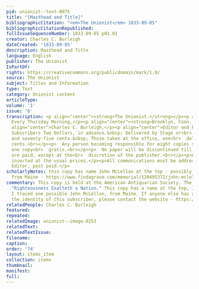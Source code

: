 ```yaml
---
pid: unionist--text-0075
title: "[Masthead and Title]"
bibliographicCitation: "<em>The Unionist</em> 1833-09-05"
bibliographicCitationRepublished: 
fullIssueSequenceNumber: 1833-09-05 p01.01
creator: Charles C. Burleigh
dateCreated: '1833-09-05'
description: Masthead and Title
language: English
publisher: The Unionist
IsPartOf: 
rights: https://creativecommons.org/publicdomain/mark/1.0/
source: The Unionist
subject: Titles and Information
type: Text
category: Unionist content
articleType: 
volume: '1'
issue: '6'
transcription: <p align="center"><strong>The Unionist.</strong></p><p align="center">Published
  Every Thursday Morning,</p><p align="center"><strong>Brooklyn, Conn. (sic)</strong></p><p
  align="center">Charles C. Burleigh,</p><p align="center">Editor and Publisher</p><p>  TERMS.—Mail
  Subscribers Two Dollars, in advance.&nbsp; Delivered by Stage or<br>  Post one dollar
  and seventy-five cents.&nbsp; Those taken at the office, one<br>  dollar and fifty
  cents.<br></p><p>  Any person becoming responsible for eight copies shall receive
  one copy<br>  gratis.<br></p><p>  No paper will be discontinued till arrearages
  are paid, except at the<br>  discretion of the publisher.<br></p><p>Advertisements
  inserted at the usual prices.</p><p>All communications must be addressed to the
  Editor, post paid.</p>
scholarlyNotes: this copy has name John McLellan at the top - possibly this John McLellan
  from Maine - https://www.findagrave.com/memorial/120495372/john-mclellan
commentary: This copy is held at the American Antiquarian Society. The motto remains
  "Righteousness Exalteth a Nation." This copy has a name at the top, John McLellan.
  I traced one possible John McLellan, from Maine. If anyone else has an idea about
  the identity of this subscriber, please contact the website - https://www.findagrave.com/memorial/120495372/john-mclellan
relatedPeople: Charles C. Burleigh
featured: 
repeated: 
relatedImage: unionist--image-0253
relatedText: 
relatedTextIssue: 
filename: 
caption: 
order: '74'
layout: items_item
collection: items
thumbnail: 
manifest: 
full: 
---
```

